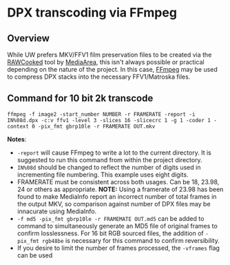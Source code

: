 # DPX transcoding via FFmpeg

## Overview
While UW prefers MKV/FFV1 film preservation files to be created via the [RAWCooked](https://mediaarea.net/RAWcooked) tool by [MediaArea](https://mediaarea.net/), this isn't always possible or practical depending on the nature of the project. In this case, [FFmpeg](https://www.ffmpeg.org/) may be used to compress DPX stacks into the necessary FFV1/Matroska files.

## Command for 10 bit 2k transcode
`ffmpeg -f image2 -start_number NUMBER -r FRAMERATE -report -i IN%08d.dpx -c:v ffv1 -level 3 -slices 16 -slicecrc 1 -g 1 -coder 1 -context 0 -pix_fmt gbrp10le -r FRAMERATE OUT.mkv`

__Notes__:
* `-report` will cause FFmpeg to write a lot to the current directory. It is suggested to run this command from within the project directory.
* `IN%08d` should be changed to reflect the number of digits used in incrementing file numbering. This example uses eight digits.
* FRAMERATE must be consistent across both usages. Can be 18, 23.98, 24 or others as appropriate. __NOTE:__ Using a framerate of 23.98 has been found to make MediaInfo report an incorrect number of total frames in the output MKV, so comparison against number of DPX files may be innacurate using MediaInfo. 
* `-f md5 -pix_fmt gbrp10le -r FRAMEMATE OUT.md5` can be added to command to simultaneously generate an MD5 file of original frames to confirm losslessness. For 16 bit RGB sourced files, the addition of `-pix_fmt rgb48be` is necessary for this command to confirm reversibility.
* If you desire to limit the number of frames processed, the `-vframes` flag can be used
